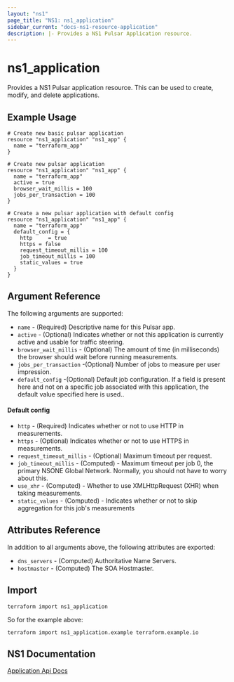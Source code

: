 ```yaml
---
layout: "ns1"
page_title: "NS1: ns1_application"
sidebar_current: "docs-ns1-resource-application"
description: |- Provides a NS1 Pulsar Application resource.
---
```


# ns1\_application

Provides a NS1 Pulsar application resource. This can be used to create, modify, and delete applications.

## Example Usage

```hcl
# Create new basic pulsar application
resource "ns1_application" "ns1_app" {
  name = "terraform_app"
}

# Create new pulsar application
resource "ns1_application" "ns1_app" {
  name = "terraform_app"
  active = true
  browser_wait_millis = 100
  jobs_per_transaction = 100
}

# Create a new pulsar application with default config
resource "ns1_application" "ns1_app" {
  name = "terraform_app"
  default_config = {
    http     = true
    https = false
    request_timeout_millis = 100
    job_timeout_millis = 100
    static_values = true
  }
}

```

## Argument Reference

The following arguments are supported:

* `name` - (Required) Descriptive name for this Pulsar app.
* `active` - (Optional)    Indicates whether or not this application is currently active and usable for traffic
  steering.
* `browser_wait_millis` - (Optional) The amount of time (in milliseconds) the browser should wait before running
  measurements.
* `jobs_per_transaction` -(Optional) Number of jobs to measure per user impression.
* `default_config` -(Optional) Default job configuration. If a field is present here and not on a specific job
  associated with this application, the default value specified here is used..

#### Default config

* `http` - (Required) Indicates whether or not to use HTTP in measurements.
* `https` - (Optional) Indicates whether or not to use HTTPS in measurements.
* `request_timeout_millis` - (Optional) Maximum timeout per request.
* `job_timeout_millis` - (Computed) - Maximum timeout per job
  0, the primary NSONE Global Network. Normally, you should not have to worry about this.
* `use_xhr` - (Computed) - Whether to use XMLHttpRequest (XHR) when taking measurements.
* `static_values` - (Computed) - Indicates whether or not to skip aggregation for this job's measurements

## Attributes Reference

In addition to all arguments above, the following attributes are exported:

* `dns_servers` - (Computed) Authoritative Name Servers.
* `hostmaster` - (Computed) The SOA Hostmaster.

## Import

`terraform import ns1_application`

So for the example above:

`terraform import ns1_application.example terraform.example.io`

## NS1 Documentation

[Application Api Docs](https://ns1.com/api#get-list-pulsar-applications)
